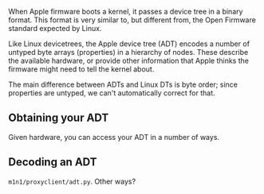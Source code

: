 When Apple firmware boots a kernel, it passes a device tree in a binary format. This format is very similar to, but different from, the Open Firmware standard expected by Linux.

Like Linux devicetrees, the Apple device tree (ADT) encodes a number of untyped byte arrays (properties) in a hierarchy of nodes. These describe the available hardware, or provide other information that Apple thinks the firmware might need to tell the kernel about.

The main difference between ADTs and Linux DTs is byte order; since properties are untyped, we can't automatically correct for that.

## Obtaining your ADT

Given hardware, you can access your ADT in a number of ways.

## Decoding an ADT

`m1n1/proxyclient/adt.py`. Other ways?